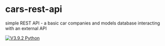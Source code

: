 # cars-rest-api
simple REST API - a basic car companies and models database interacting with an external API

[![V3.9.2 Python](https://img.shields.io/badge/Python-v3.9.2-green)](https://www.python.org/downloads/release/python-392/)
